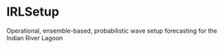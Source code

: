 # IRLSetup
Operational, ensemble-based, probabilistic wave setup forecasting for the Indian River Lagoon
